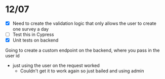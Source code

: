 # 12/07

- [x] Need to create the validation logic that only allows the user to create one survey a day
- [ ] Test this in Cypress
- [x] Unit tests on backend

Going to create a custom endpoint on the backend, where you pass in the user id
 - just using the user on the request worked
   - Couldn't get it to work again so just bailed and using admin